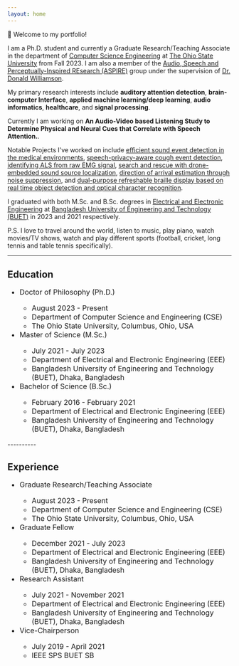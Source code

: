 ```yaml
---
layout: home
---
```


🎉 Welcome to my portfolio!

I am a Ph.D. student and currently a Graduate Research/Teaching Associate in the department of [Computer Science Engineering][CSE-OSU] at [The Ohio State University][OSU] from Fall 2023. I am also a member of the [Audio, Speech and Perceptually-Inspired REsearch (ASPIRE)][ASPIRE] group under the supervision of [Dr. Donald Williamson][williamson-osu].

[ASPIRE]: https://the-aspire-group.github.io/
[williamson-osu]: https://engineering.osu.edu/people/williamson.413

My primary research interests include **auditory attention detection**, **brain-computer Interface**, **applied machine learning/deep learning**, **audio informatics**, **healthcare**, and **signal processing**.

Currently I am working on **An Audio-Video based Listening Study to Determine Physical and Neural Cues that Correlate with Speech Attention.**.


[CSE-OSU]: https://cse.osu.edu/
[OSU]: https://www.osu.edu/
[EEE]: https://eee.buet.ac.bd/
[BUET]: https://www.buet.ac.bd/
[arif sir]: https://scholar.google.com/citations?user=DJUPchAAAAAJ&hl=en

Notable Projects I've worked on include [efficient sound event detection in the medical environments][asfnet], [speech-privacy-aware cough event detection][ss-ced], [identifying ALS from raw EMG signal][als], [search and rescue with drone-embedded sound source localization][sound-source-localization], [direction of arrival estimation through noise suppression][doa-estimation], and [dual-purpose refreshable braille display based on real time object detection and optical character recognition][braille].

[asfnet]: https://doi.org/10.36227/techrxiv.23732205.v1
[ss-ced]: https://doi.org/10.1109/R10-HTC54060.2022.9929794
[als]: https://doi.org/10.1109/ICASSP43922.2022.9747366
[sound-source-localization]: https://doi.org/10.1186/s13636-020-00184-2
[doa-estimation]: https://doi.org/10.1109/SPICSCON48833.2019.9065151
[braille]: https://doi.org/10.1109/SPICSCON48833.2019.9065110

I graduated with both M.Sc. and B.Sc. degrees in [Electrical and Electronic Engineering][EEE] at [Bangladesh University of Engineering and Technology (BUET)][BUET] in 2023 and 2021 respectively. 

P.S. I love to travel around the world, listen to music, play piano, watch movies/TV shows, watch and play different sports (football, cricket, long tennis and table tennis specifically).
<!-- My nickname is "Prangon". -->

----------

## Education
<font size="+0.5">
<ul>
     <li>Doctor of Philosophy (Ph.D.)</li>
     <ul>
          <li>August 2023 - Present</li>
          <li>Department of Computer Science and Engineering (CSE)</li>
          <li>The Ohio State University, Columbus, Ohio, USA</li>
     </ul>
     <li>Master of Science (M.Sc.)</li>
     <ul>
          <li>July 2021 - July 2023</li>
          <li>Department of Electrical and Electronic Engineering (EEE)</li>
          <li>Bangladesh University of Engineering and Technology (BUET), Dhaka, Bangladesh</li>
     </ul>
     <li>Bachelor of Science (B.Sc.)</li>
     <ul>
          <li>February 2016 - February 2021</li>
          <li>Department of Electrical and Electronic Engineering (EEE)</li>
          <li>Bangladesh University of Engineering and Technology (BUET), Dhaka, Bangladesh</li>
     </ul>
</ul>
</font>
----------

## Experience
<font size="+0.5">
<ul>
     <li>Graduate Research/Teaching Associate</li>
     <ul>
          <li>August 2023 - Present</li>
          <li>Department of Computer Science and Engineering (CSE)</li>
          <li>The Ohio State University, Columbus, Ohio, USA</li>
     </ul>
     <li>Graduate Fellow</li>
     <ul>
          <li>December 2021 - July 2023</li>
          <li>Department of Electrical and Electronic Engineering (EEE)</li>
          <li>Bangladesh University of Engineering and Technology (BUET), Dhaka, Bangladesh</li>
     </ul>
     <li>Research Assistant</li>
     <ul>
          <li>July 2021 - November 2021</li>
          <li>Department of Electrical and Electronic Engineering (EEE)</li>
          <li>Bangladesh University of Engineering and Technology (BUET), Dhaka, Bangladesh</li>
     </ul>
     <li>Vice-Chairperson</li>
     <ul>
          <li>July 2019 - April 2021</li>
          <li>IEEE SPS BUET SB</li>
     </ul>
</ul>
</font>



